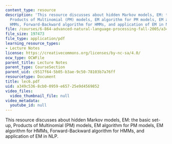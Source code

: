 ```yaml
---
content_type: resource
description: 'This resource discusses about hidden Markov models, EM: the basic set-up,
  Products of Multinomial (PM) models, EM algorithm for PM models, EM algorithm for
  HMMs, Forward-Backward algorithm for HMMs, and application of EM in NLP.'
file: /courses/6-864-advanced-natural-language-processing-fall-2005/a349c5368cb00959e65725e9d4569852_lec6.pdf
file_size: 197473
file_type: application/pdf
learning_resource_types:
- Lecture Notes
license: https://creativecommons.org/licenses/by-nc-sa/4.0/
ocw_type: OCWFile
parent_title: Lecture Notes
parent_type: CourseSection
parent_uid: c9517f64-5b05-b3ae-9c50-78103b7a76ff
resourcetype: Document
title: lec6.pdf
uid: a349c536-8cb0-0959-e657-25e9d4569852
video_files:
  video_thumbnail_file: null
video_metadata:
  youtube_id: null
---
```

This resource discusses about hidden Markov models, EM: the basic set-up, Products of Multinomial (PM) models, EM algorithm for PM models, EM algorithm for HMMs, Forward-Backward algorithm for HMMs, and application of EM in NLP.